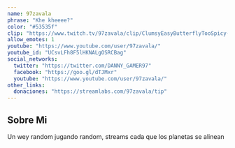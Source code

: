 ```yaml
---
name: 97zavala
phrase: "Khe kheeee?"
color: "#53535f"
clip: "https://www.twitch.tv/97zavala/clip/ClumsyEasyButterflyTooSpicy-4AYeMfZoG_uak0K4"
allow_emotes: 1
youtube: "https://www.youtube.com/user/97zavala/"
youtube_id: "UCsvLFh8F5lHKNALgOSRCBag"
social_networks:
  twitter: "https://twitter.com/DANNY_GAMER97"
  facebook: "https://goo.gl/dTJMxr"
  youtube: "https://www.youtube.com/user/97zavala/"
other_links:
  donaciones: "https://streamlabs.com/97zavala/tip"
---
```

<h2>Sobre <span class="cursive">Mi</span></h2>
<p class="streamer-about">Un wey random jugando random, streams cada que los planetas se alinean</p>